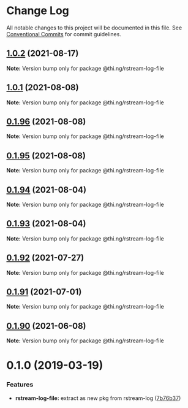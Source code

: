 # Change Log

All notable changes to this project will be documented in this file.
See [Conventional Commits](https://conventionalcommits.org) for commit guidelines.

## [1.0.2](https://github.com/thi-ng/umbrella/compare/@thi.ng/rstream-log-file@1.0.1...@thi.ng/rstream-log-file@1.0.2) (2021-08-17)

**Note:** Version bump only for package @thi.ng/rstream-log-file





## [1.0.1](https://github.com/thi-ng/umbrella/compare/@thi.ng/rstream-log-file@0.1.96...@thi.ng/rstream-log-file@1.0.1) (2021-08-08)

**Note:** Version bump only for package @thi.ng/rstream-log-file





## [0.1.96](https://github.com/thi-ng/umbrella/compare/@thi.ng/rstream-log-file@0.1.95...@thi.ng/rstream-log-file@0.1.96) (2021-08-08)

**Note:** Version bump only for package @thi.ng/rstream-log-file





## [0.1.95](https://github.com/thi-ng/umbrella/compare/@thi.ng/rstream-log-file@0.1.94...@thi.ng/rstream-log-file@0.1.95) (2021-08-08)

**Note:** Version bump only for package @thi.ng/rstream-log-file





## [0.1.94](https://github.com/thi-ng/umbrella/compare/@thi.ng/rstream-log-file@0.1.93...@thi.ng/rstream-log-file@0.1.94) (2021-08-04)

**Note:** Version bump only for package @thi.ng/rstream-log-file





## [0.1.93](https://github.com/thi-ng/umbrella/compare/@thi.ng/rstream-log-file@0.1.92...@thi.ng/rstream-log-file@0.1.93) (2021-08-04)

**Note:** Version bump only for package @thi.ng/rstream-log-file





## [0.1.92](https://github.com/thi-ng/umbrella/compare/@thi.ng/rstream-log-file@0.1.91...@thi.ng/rstream-log-file@0.1.92) (2021-07-27)

**Note:** Version bump only for package @thi.ng/rstream-log-file





## [0.1.91](https://github.com/thi-ng/umbrella/compare/@thi.ng/rstream-log-file@0.1.90...@thi.ng/rstream-log-file@0.1.91) (2021-07-01)

**Note:** Version bump only for package @thi.ng/rstream-log-file





## [0.1.90](https://github.com/thi-ng/umbrella/compare/@thi.ng/rstream-log-file@0.1.89...@thi.ng/rstream-log-file@0.1.90) (2021-06-08)

**Note:** Version bump only for package @thi.ng/rstream-log-file





# 0.1.0 (2019-03-19)

### Features

* **rstream-log-file:** extract as new pkg from rstream-log ([7b76b37](https://github.com/thi-ng/umbrella/commit/7b76b37))
